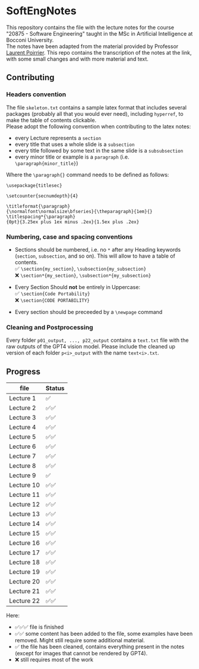 # SoftEngNotes
This repository contains the file with the lecture notes for the course "20875 - Software Engineering" taught in the MSc in Artificial Intelligence at Bocconi University.\
The notes have been adapted from the material provided by Professor [Laurent Poirrier](https://www.poirrier.ca/courses/softeng/). This repo contains the transcription of the notes at the link, with some small changes and with more material and text.

## Contributing
### Headers convention
The file `skeleton.txt` contains a sample latex format that includes several packages (probably all that you would ever need), including `hyperref`, to make the table of contents clickable.\
Please adopt the following convention when contributing to the latex notes:
- every Lecture represents a `section`
- every title that uses a whole slide is a `subsection`
- every title followed by some text in the same slide is a `subsubsection`
- every minor title or example is a `paragraph` (i.e. `\paragraph{minor_title}`)

Where the `\paragraph{}` command needs to be defined as follows:
```
\usepackage{titlesec}

\setcounter{secnumdepth}{4}

\titleformat{\paragraph}
{\normalfont\normalsize\bfseries}{\theparagraph}{1em}{}
\titlespacing*{\paragraph}
{0pt}{3.25ex plus 1ex minus .2ex}{1.5ex plus .2ex}
```

### Numbering, case and spacing conventions
- Sections should be numbered, i.e. no `*` after any Heading keywords (`section`, `subsection`, and so on). This will allow to have a table of contents. \
    ✅ `\section{my_section}`, `\subsection{my_subsection}`\
    ❌ `\section*{my_section}`, `\subsection*{my_subsection}`

- Every Section Should __not__ be entirely in Uppercase:\
    ✅ `\section{Code Portability}`\
    ❌ `\section{CODE PORTABILITY}`

- Every section should be preceeded by a `\newpage` command

### Cleaning and Postprocessing
Every folder `p01_output, ..., p22_output` contains a `text.txt` file with the raw outputs of the GPT4 vision model. Please include the cleaned up version of each folder `p<i>_output` with the name `text<i>.txt`.

## Progress
| file        | Status | 
|-------------|----------|
| Lecture 1   |   ✅     |
| Lecture 2   |   ✅✅     |
| Lecture 3   |   ✅✅     | 
| Lecture 4   |   ✅✅     |
| Lecture 5   |   ✅✅     |
| Lecture 6   |   ✅✅     |
| Lecture 7   |   ✅✅     |
| Lecture 8   |   ✅✅     |
| Lecture 9   |   ✅     |
| Lecture 10  |   ✅✅     |
| Lecture 11  |   ✅✅     |
| Lecture 12  |   ✅✅     |
| Lecture 13  |   ✅✅     |
| Lecture 14  |   ✅✅     |
| Lecture 15  |   ✅✅     |
| Lecture 16  |   ✅✅     |
| Lecture 17  |   ✅✅     |
| Lecture 18  |   ✅✅     |
| Lecture 19  |   ✅✅     |
| Lecture 20  |   ✅✅     |
| Lecture 21  |   ✅✅     |
| Lecture 22  |   ✅✅     |


Here:
- ✅✅✅ file is finished
- ✅✅ some content has been added to the file, some examples have been removed. Might still require some additional material.
- ✅ the file has been cleaned, contains everything present in the notes (except for images that cannot be rendered by GPT4).
- ❌ still requires most of the work
